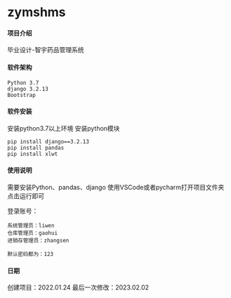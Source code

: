 # zymshms

#### 项目介绍

毕业设计-智宇药品管理系统

#### 软件架构
    Python 3.7
    django 3.2.13
    Bootstrap

#### 软件安装
安装python3.7以上环境
安装python模块

    pip install django==3.2.13
    pip install pandas
    pip install xlwt
    
#### 使用说明
需要安装Python、pandas、django
使用VSCode或者pycharm打开项目文件夹点击运行即可


登录账号：

    系统管理员：liwen
    仓库管理员：gaohui
    进销存管理员：zhangsen

    默认密码都为：123


#### 日期
创建项目：2022.01.24
最后一次修改：2023.02.02
